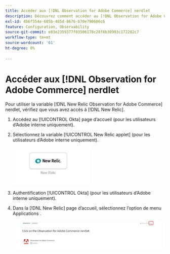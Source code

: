 ```yaml
---
title: Accéder aux [!DNL Observation for Adobe Commerce] nerdlet
description: Découvrez comment accéder au [!DNL Observation for Adobe Commerce] le petit.
exl-id: 4b6f554e-685b-465d-8676-b70e790606c6
feature: Configuration, Observability
source-git-commit: e83e2359377f03506178c28f8b30993c172282c7
workflow-type: tm+mt
source-wordcount: '61'
ht-degree: 0%

---
```


# Accéder aux [!DNL Observation for Adobe Commerce] nerdlet

Pour utiliser la variable [!DNL New Relic Observation for Adobe Commerce] nerdlet, vérifiez que vous avez accès à [!DNL New Relic].

1. Accédez au [!UICONTROL Okta] page d’accueil (pour les utilisateurs d’Adobe interne uniquement).
1. Sélectionnez la variable [!UICONTROL New Relic applet] (pour les utilisateurs d’Adobe interne uniquement).

   ![applet New Relic](../../assets/tools/observation-for-adobe-commerce/new-relic-applet.jpeg)

1. Authentification [!UICONTROL Okta] (pour les utilisateurs d’Adobe interne uniquement).
1. Dans la [!DNL New Relic] page d’accueil, sélectionnez l’option de menu Applications .

   ![Page d’accueil New Relic](../../assets/tools/observation-for-adobe-commerce/new-relic-homepage.jpeg)
